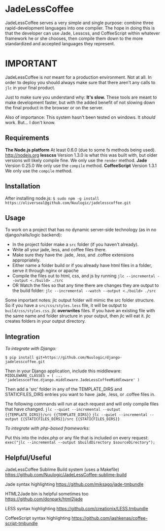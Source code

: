 JadeLessCoffee
===============

JadeLessCoffee serves a very simple and single purpose: combine three rapid-development languages into one compiler.
The hope in doing this is that the developer can use Jade, Lesscss, and CoffeeScript within whatever framework he or she chooses, 
then compile them down to the more standardized and accepted languages they represent.


IMPORTANT
=========

JadeLessCoffee is *not* meant for a production environment. Not at all. In order to deploy you should always make sure that there aren't any calls to `jlc` in your final product. 

Just to make sure you understand why: **It's slow.**
These tools are meant to make development faster, but with the added benefit of not slowing down the final product in the browser or on the server.

Also of importance: This system hasn't been tested on windows. It *should* work. But... I don't know.


Requirements
------------

**The Node.js platform** At least 0.6.0 (due to some fs methods being used). <http://nodejs.org>
**lesscss** Version 1.3.0 is what this was built with, but older versions will likely compile fine. We only use the `render` method.
**Jade** Version 0.25.0  We only use the `compile` method.
**CoffeeScript** Version 1.3.1 We only use the `compile` method.

Installation
------------

After installing node.js:
`$ sudo npm -g install https://oliverseal@github.com/Nuulogic/jadelesscoffee.git`


Usage
-----

To work on a project that has no dynamic server-side technology (as in no django/rails/logic backend):

- In the project folder make a `src` folder (if you haven't already).
- Write all your jade, less, and coffee files there.
- Make sure they have the .jade, .less, and .coffee extensions appropriately. 
- Either name a folder build or if you already have html files in a folder, serve it through nginx or apache
- Compile the files out to html, css, and js by running `jlc --incremental --output <./build> ./src`
- OR Watch the files so that any time there are changes they are output to the build folder: `jlc --incremental --watch --output <./build> ./src`

Some important notes:
jlc output folder will mimic the src folder structure. So if you have a `src/css/styles.less` file, it will be output to `build/css/styles.css`.
jlc **overwrites** files. If you have an existing file with the same name and folder structure in your output, then jlc will eat it.
jlc creates folders in your output directory. 


Integration
-----------

*To integrate with Django:*

`$ pip install git+https://github.com/Nuulogic/django-jadelesscoffee.git`

Then in your Django application, include this middleware:
`MIDDLEWARE_CLASSES = (
    ...
    'jadelesscoffee.django.middleware.JadeLessCoffeeMiddleware'
)`

Then add a 'src' folder in any of the TEMPLATE_DIRS and STATICFILES_DIRS entries you want to have .jade, .less, or .coffee files in.

The following commands will run at each request and will only compile files that have changed.
`jlc --quiet --incremental --output {{TEMPLATE_DIRS}}/src {{TEMPLATE_DIRS}}`
`jlc --quiet --incremental --output {{STATICFILES_DIRS}}/src {{STATICFILES_DIRS}}`


*To integrate with php-based frameworks:*

Put this into the index.php or any file that is included on every request: `exec("jlc --incremental --output $buildDirectory $sourceDirectory");`


Helpful/Useful
--------------

JadeLessCoffee Sublime Build system (uses a Makefile)
<https://github.com/Nuulogic/JadeLessCoffee-sublime-build>

Jade syntax highlighting
<https://github.com/miksago/jade-tmbundle>

HTML2Jade bin is helpful sometimes too
<https://github.com/donpark/html2jade>


LESS syntax highlighting
<https://github.com/creationix/LESS.tmbundle>


CoffeeScript syntax highlighting
<https://github.com/jashkenas/coffee-script-tmbundle>
